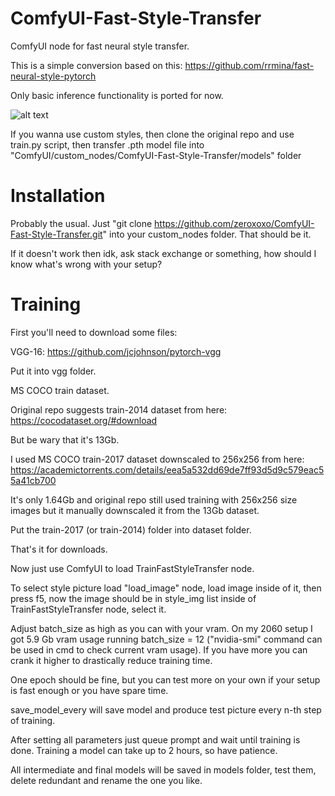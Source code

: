 # ComfyUI-Fast-Style-Transfer
ComfyUI node for fast neural style transfer.

This is a simple conversion based on this:
https://github.com/rrmina/fast-neural-style-pytorch

Only basic inference functionality is ported for now.

![alt text](https://github.com/zeroxoxo/ComfyUI-Fast-Style-Transfer/blob/main/ComfyUI.PNG?raw=true)

If you wanna use custom styles, then clone the original repo and use train.py script, then transfer .pth model file into "ComfyUI/custom_nodes/ComfyUI-Fast-Style-Transfer/models" folder

# Installation

Probably the usual. Just "git clone https://github.com/zeroxoxo/ComfyUI-Fast-Style-Transfer.git" into your custom_nodes folder. That should be it.

If it doesn't work then idk, ask stack exchange or something, how should I know what's wrong with your setup?

# Training

First you'll need to download some files:

VGG-16: https://github.com/jcjohnson/pytorch-vgg

Put it into vgg folder.


MS COCO train dataset.

Original repo suggests train-2014 dataset from here: https://cocodataset.org/#download

But be wary that it's 13Gb.

I used MS COCO train-2017 dataset downscaled to 256x256 from here: https://academictorrents.com/details/eea5a532dd69de7ff93d5d9c579eac55a41cb700

It's only 1.64Gb and original repo still used training with 256x256 size images but it manually downscaled it from the 13Gb dataset.

Put the train-2017 (or train-2014) folder into dataset folder.


That's it for downloads.

Now just use ComfyUI to load TrainFastStyleTransfer node.

To select style picture load "load_image" node, load image inside of it, then press f5, now the image should be in style_img list inside of TrainFastStyleTransfer node, select it.

Adjust batch_size as high as you can with your vram. On my 2060 setup I got 5.9 Gb vram usage running batch_size = 12 ("nvidia-smi" command can be used in cmd to check current vram usage). If you have more you can crank it higher to drastically reduce training time.

One epoch should be fine, but you can test more on your own if your setup is fast enough or you have spare time.

save_model_every will save model and produce test picture every n-th step of training.

After setting all parameters just queue prompt and wait until training is done. Training a model can take up to 2 hours, so have patience.

All intermediate and final models will be saved in models folder, test them, delete redundant and rename the one you like.

